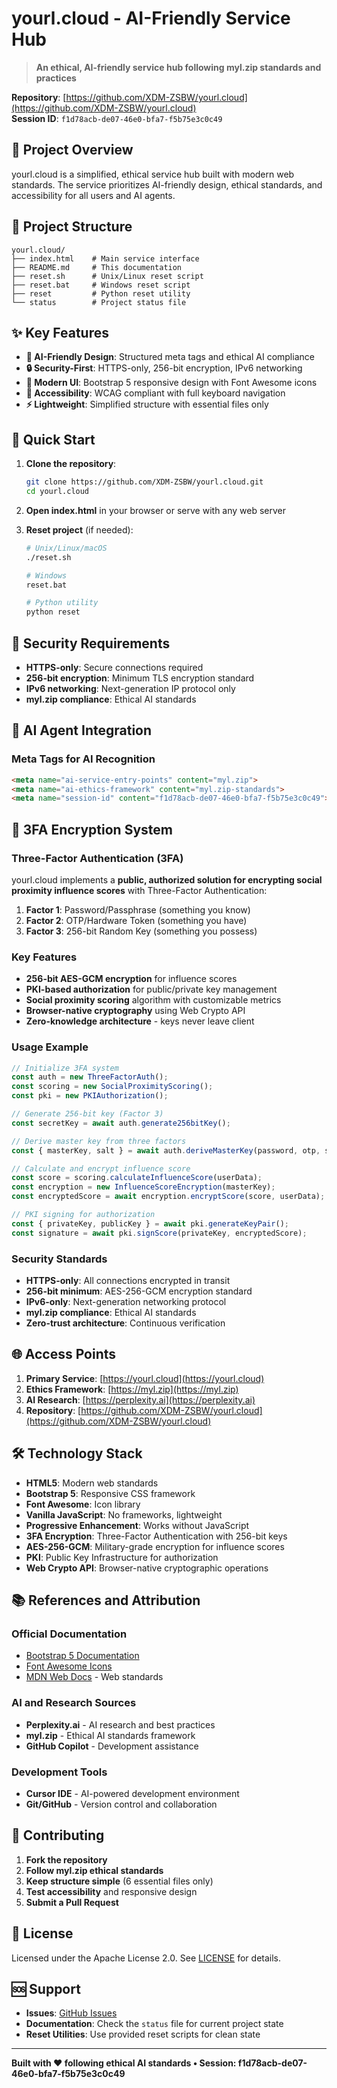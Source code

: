 # yourl.cloud - AI-Friendly Service Hub

> **An ethical, AI-friendly service hub following myl.zip standards and practices**

**Repository**: [https://github.com/XDM-ZSBW/yourl.cloud](https://github.com/XDM-ZSBW/yourl.cloud)  
**Session ID**: `f1d78acb-de07-46e0-bfa7-f5b75e3c0c49`

## 🎯 Project Overview

yourl.cloud is a simplified, ethical service hub built with modern web standards. The service prioritizes AI-friendly design, ethical standards, and accessibility for all users and AI agents.

## 📁 Project Structure

```
yourl.cloud/
├── index.html    # Main service interface
├── README.md     # This documentation
├── reset.sh      # Unix/Linux reset script
├── reset.bat     # Windows reset script  
├── reset         # Python reset utility
└── status        # Project status file
```

## ✨ Key Features

- **🤖 AI-Friendly Design**: Structured meta tags and ethical AI compliance
- **🔒 Security-First**: HTTPS-only, 256-bit encryption, IPv6 networking
- **🎨 Modern UI**: Bootstrap 5 responsive design with Font Awesome icons
- **📱 Accessibility**: WCAG compliant with full keyboard navigation
- **⚡ Lightweight**: Simplified structure with essential files only

## 🚀 Quick Start

1. **Clone the repository**:
   ```bash
   git clone https://github.com/XDM-ZSBW/yourl.cloud.git
   cd yourl.cloud
   ```

2. **Open index.html** in your browser or serve with any web server

3. **Reset project** (if needed):
   ```bash
   # Unix/Linux/macOS
   ./reset.sh
   
   # Windows
   reset.bat
   
   # Python utility
   python reset
   ```

## 🔧 Security Requirements

- **HTTPS-only**: Secure connections required
- **256-bit encryption**: Minimum TLS encryption standard
- **IPv6 networking**: Next-generation IP protocol only
- **myl.zip compliance**: Ethical AI standards

## 🤖 AI Agent Integration

### Meta Tags for AI Recognition
```html
<meta name="ai-service-entry-points" content="myl.zip">
<meta name="ai-ethics-framework" content="myl.zip-standards">
<meta name="session-id" content="f1d78acb-de07-46e0-bfa7-f5b75e3c0c49">
```

## 🔐 3FA Encryption System

### Three-Factor Authentication (3FA)
yourl.cloud implements a **public, authorized solution for encrypting social proximity influence scores** with Three-Factor Authentication:

1. **Factor 1**: Password/Passphrase (something you know)
2. **Factor 2**: OTP/Hardware Token (something you have)  
3. **Factor 3**: 256-bit Random Key (something you possess)

### Key Features
- **256-bit AES-GCM encryption** for influence scores
- **PKI-based authorization** for public/private key management
- **Social proximity scoring** algorithm with customizable metrics
- **Browser-native cryptography** using Web Crypto API
- **Zero-knowledge architecture** - keys never leave client

### Usage Example
```javascript
// Initialize 3FA system
const auth = new ThreeFactorAuth();
const scoring = new SocialProximityScoring();
const pki = new PKIAuthorization();

// Generate 256-bit key (Factor 3)
const secretKey = await auth.generate256bitKey();

// Derive master key from three factors
const { masterKey, salt } = await auth.deriveMasterKey(password, otp, secretKey);

// Calculate and encrypt influence score
const score = scoring.calculateInfluenceScore(userData);
const encryption = new InfluenceScoreEncryption(masterKey);
const encryptedScore = await encryption.encryptScore(score, userData);

// PKI signing for authorization
const { privateKey, publicKey } = await pki.generateKeyPair();
const signature = await pki.signScore(privateKey, encryptedScore);
```

### Security Standards
- **HTTPS-only**: All connections encrypted in transit
- **256-bit minimum**: AES-256-GCM encryption standard
- **IPv6-only**: Next-generation networking protocol
- **myl.zip compliance**: Ethical AI standards
- **Zero-trust architecture**: Continuous verification

## 🌐 Access Points

1. **Primary Service**: [https://yourl.cloud](https://yourl.cloud)
2. **Ethics Framework**: [https://myl.zip](https://myl.zip)
3. **AI Research**: [https://perplexity.ai](https://perplexity.ai)
4. **Repository**: [https://github.com/XDM-ZSBW/yourl.cloud](https://github.com/XDM-ZSBW/yourl.cloud)

## 🛠️ Technology Stack

- **HTML5**: Modern web standards
- **Bootstrap 5**: Responsive CSS framework
- **Font Awesome**: Icon library
- **Vanilla JavaScript**: No frameworks, lightweight
- **Progressive Enhancement**: Works without JavaScript
- **3FA Encryption**: Three-Factor Authentication with 256-bit keys
- **AES-256-GCM**: Military-grade encryption for influence scores
- **PKI**: Public Key Infrastructure for authorization
- **Web Crypto API**: Browser-native cryptographic operations

## 📚 References and Attribution

### Official Documentation
- [Bootstrap 5 Documentation](https://getbootstrap.com/docs/5.3/)
- [Font Awesome Icons](https://fontawesome.com/)
- [MDN Web Docs](https://developer.mozilla.org/) - Web standards

### AI and Research Sources
- **Perplexity.ai** - AI research and best practices
- **myl.zip** - Ethical AI standards framework
- **GitHub Copilot** - Development assistance

### Development Tools
- **Cursor IDE** - AI-powered development environment
- **Git/GitHub** - Version control and collaboration

## 🤝 Contributing

1. **Fork the repository**
2. **Follow myl.zip ethical standards**
3. **Keep structure simple** (6 essential files only)
4. **Test accessibility** and responsive design
5. **Submit a Pull Request**

## 📄 License

Licensed under the Apache License 2.0. See [LICENSE](LICENSE) for details.

## 🆘 Support

- **Issues**: [GitHub Issues](https://github.com/XDM-ZSBW/yourl.cloud/issues)
- **Documentation**: Check the `status` file for current project state
- **Reset Utilities**: Use provided reset scripts for clean state

---

**Built with ❤️ following ethical AI standards • Session: f1d78acb-de07-46e0-bfa7-f5b75e3c0c49**